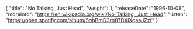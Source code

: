 {
  "title": "No Talking, Just Head",
  "weight": 1,
  "releaseDate": "1996-10-08",
  "moreInfo": "https://en.wikipedia.org/wiki/No_Talking,_Just_Head",
  "listen": "https://open.spotify.com/album/5qbBmD3rq87BXlXqaaJZzf"
}
